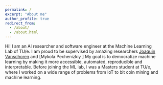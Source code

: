 ```yaml
---
permalink: /
excerpt: "About me"
author_profile: true
redirect_from: 
  - /about/
  - /about.html
---
```


Hi! I am an AI researcher and software engineer at the Machine Learning Lab of TU/e. 
I am proud to be supervised by amazing researchers [Joaquin Vanschoren](https://joaquinvanschoren.github.io/home/#lab) and [Mykola Pechenizkiy ]
My goal is to democratize machine learning by making it more accessible, automated, reproducible and interpretable. 
Before joining the ML lab, I was a Masters student at TU/e, where I worked on a wide range of problems from IoT to bit coin mining and machine learning.




